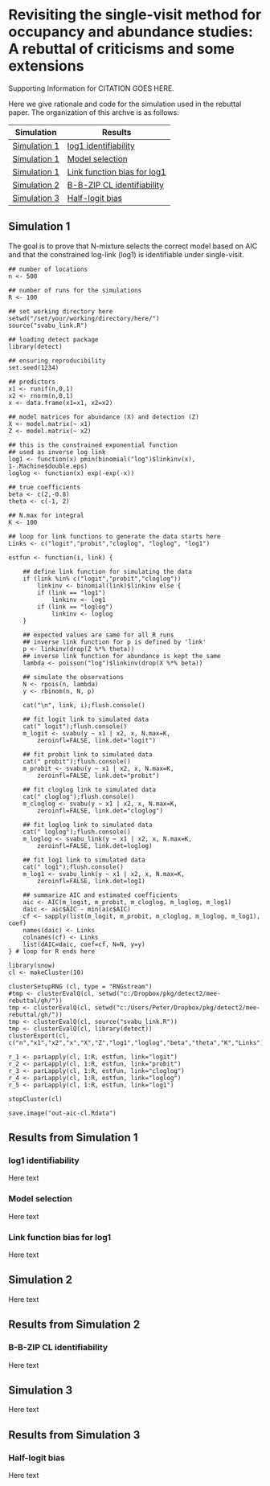Revisiting the single-visit method for occupancy and abundance studies: A rebuttal of criticisms and some extensions
=====

Supporting Information for CITATION GOES HERE.

Here we give rationale and code for the simulation used in the rebuttal paper.
The organization of this archve is as follows:

| Simulation | Results |
|--------------|--------------|
| [Simulation 1](#simulation-1) | [log1 identifiability](#log1-identifiability) |
| [Simulation 1](#simulation-1) | [Model selection](#model-selection) |
| [Simulation 1](#simulation-1) | [Link function bias for log1](#link-function-bias-for-log1) |
| [Simulation 2](#simulation-2) | [B-B-ZIP CL identifiability](#b-b-zip-cl-identifiability) |
| [Simulation 3](#simulation-3) | [Half-logit bias](#half-logit-bias) |

## Simulation 1

The goal is to prove that N-mixture selects the correct model based on AIC 
and that the constrained log-link (log1) is identifiable under single-visit.

```
## number of locations
n <- 500

## number of runs for the simulations
R <- 100

## set working directory here
setwd("/set/your/working/directory/here/")
source("svabu_link.R")

## loading detect package
library(detect)

## ensuring reproducibility
set.seed(1234)

## predictors
x1 <- runif(n,0,1)
x2 <- rnorm(n,0,1)
x <- data.frame(x1=x1, x2=x2)

## model matrices for abundance (X) and detection (Z)
X <- model.matrix(~ x1)
Z <- model.matrix(~ x2)

## this is the constrained exponential function
## used as inverse log link
log1 <- function(x) pmin(binomial("log")$linkinv(x), 1-.Machine$double.eps)
loglog <- function(x) exp(-exp(-x))

## true coefficients
beta <- c(2,-0.8)
theta <- c(-1, 2)

## N.max for integral
K <- 100

## loop for link functions to generate the data starts here
Links <- c("logit","probit","cloglog", "loglog", "log1")

estfun <- function(i, link) {

    ## define link function for simulating the data
    if (link %in% c("logit","probit","cloglog"))
        linkinv <- binomial(link)$linkinv else {
        if (link == "log1")
            linkinv <- log1
        if (link == "loglog")
            linkinv <- loglog
    }

    ## expected values are same for all R runs
    ## inverse link function for p is defined by 'link'
    p <- linkinv(drop(Z %*% theta))
    ## inverse link function for abundance is kept the same
    lambda <- poisson("log")$linkinv(drop(X %*% beta))

    ## simulate the observations
    N <- rpois(n, lambda)
    y <- rbinom(n, N, p)

    cat("\n", link, i);flush.console()

    ## fit logit link to simulated data
    cat(" logit");flush.console()
    m_logit <- svabu(y ~ x1 | x2, x, N.max=K,
        zeroinfl=FALSE, link.det="logit")

    ## fit probit link to simulated data
    cat(" probit");flush.console()
    m_probit <- svabu(y ~ x1 | x2, x, N.max=K,
        zeroinfl=FALSE, link.det="probit")

    ## fit cloglog link to simulated data
    cat(" cloglog");flush.console()
    m_cloglog <- svabu(y ~ x1 | x2, x, N.max=K,
        zeroinfl=FALSE, link.det="cloglog")

    ## fit loglog link to simulated data
    cat(" loglog");flush.console()
    m_loglog <- svabu_link(y ~ x1 | x2, x, N.max=K,
        zeroinfl=FALSE, link.det=loglog)

    ## fit log1 link to simulated data
    cat(" log1");flush.console()
    m_log1 <- svabu_link(y ~ x1 | x2, x, N.max=K,
        zeroinfl=FALSE, link.det=log1)

    ## summarize AIC and estimated coefficients
    aic <- AIC(m_logit, m_probit, m_cloglog, m_loglog, m_log1)
    daic <- aic$AIC - min(aic$AIC)
    cf <- sapply(list(m_logit, m_probit, m_cloglog, m_loglog, m_log1), coef)
    names(daic) <- Links
    colnames(cf) <- Links
    list(dAIC=daic, coef=cf, N=N, y=y)
} # loop for R ends here

library(snow)
cl <- makeCluster(10)

clusterSetupRNG (cl, type = "RNGstream")
#tmp <- clusterEvalQ(cl, setwd("c:/Dropbox/pkg/detect2/mee-rebuttal/gh/"))
tmp <- clusterEvalQ(cl, setwd("c:/Users/Peter/Dropbox/pkg/detect2/mee-rebuttal/gh/"))
tmp <- clusterEvalQ(cl, source("svabu_link.R"))
tmp <- clusterEvalQ(cl, library(detect))
clusterExport(cl, c("n","x1","x2","x","X","Z","log1","loglog","beta","theta","K","Links"))

r_1 <- parLapply(cl, 1:R, estfun, link="logit")
r_2 <- parLapply(cl, 1:R, estfun, link="probit")
r_3 <- parLapply(cl, 1:R, estfun, link="cloglog")
r_4 <- parLapply(cl, 1:R, estfun, link="loglog")
r_5 <- parLapply(cl, 1:R, estfun, link="log1")

stopCluster(cl)

save.image("out-aic-cl.Rdata")
```

## Results from Simulation 1

### log1 identifiability

Here text

### Model selection

Here text

### Link function bias for log1

Here text

## Simulation 2

Here text

## Results from Simulation 2

### B-B-ZIP CL identifiability

Here text

## Simulation 3

Here text

## Results from Simulation 3

### Half-logit bias

Here text


